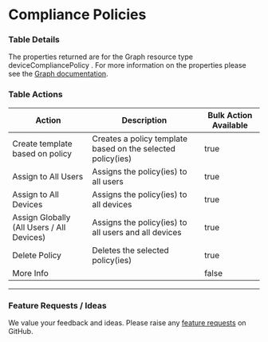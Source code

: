 # Compliance Policies

### Table Details

The properties returned are for the Graph resource type deviceCompliancePolicy . For more information on the properties please see the [Graph documentation](https://learn.microsoft.com/en-us/graph/api/resources/intune-shared-devicecompliancepolicy?view=graph-rest-beta#properties).

### Table Actions

<table><thead><tr><th>Action</th><th>Description</th><th data-type="checkbox">Bulk Action Available</th></tr></thead><tbody><tr><td>Create template based on policy</td><td>Creates a policy template based on the selected policy(ies)</td><td>true</td></tr><tr><td>Assign to All Users</td><td>Assigns the policy(ies) to all users</td><td>true</td></tr><tr><td>Assign to All Devices</td><td>Assigns the policy(ies) to all devices</td><td>true</td></tr><tr><td>Assign Globally (All Users / All Devices)</td><td>Assigns the policy(ies) to all users and all devices</td><td>true</td></tr><tr><td>Delete Policy</td><td>Deletes the selected policy(ies)</td><td>true</td></tr><tr><td>More Info</td><td></td><td>false</td></tr></tbody></table>

***

### Feature Requests / Ideas

We value your feedback and ideas. Please raise any [feature requests](https://github.com/KelvinTegelaar/CIPP/issues/new?assignees=\&labels=enhancement%2Cno-priority\&projects=\&template=feature.yml\&title=%5BFeature+Request%5D%3A+) on GitHub.
